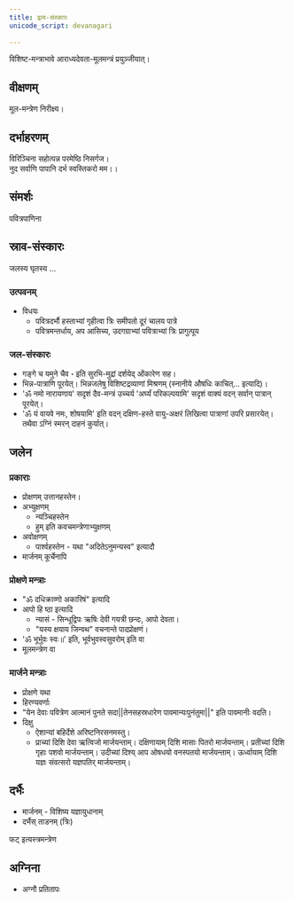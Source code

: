 ```yaml
---  
title: द्रव्य-संस्कारः
unicode_script: devanagari  
  
---
```



विशिष्ट-मन्त्राभावे आराध्यदेवता-मूलमन्त्रं प्रयुञ्जीयात्।

## वीक्षणम्

मूल-मन्त्रेण निरीक्ष्य।

## दर्भाहरणम्
विरिञ्चिना सहोत्पन्न परमेष्ठि निसर्गज।  
नुद सर्वाणि पापानि दर्भ स्वस्तिकरो मम।।

## संमर्शः

पवित्रपाणिना

## स्राव-संस्कारः

जलस्य घृतस्य …

### उत्पवनम्

- विधयः
  - पवित्रदर्भौ हस्ताभ्यां गृहीत्वा त्रिः समीपतो दूरं चालय पात्रे
  - पवित्रमन्तर्धाय, अप आसिच्य, उदगग्राभ्यां पवित्राभ्यां त्रिः प्रागुत्पूय

### जल-संस्कारः

- गङ्गे च यमुने चैव ॰ इति सुरभि-मुद्रां दर्शयेद् ओंकारेण सह।
- भिन्न-पात्राणि पूरयेत्। भिन्नजलेषु विशिष्टद्रव्याणां मिश्रणम् (स्नानीये औषधिः काचित्… इत्यादि)।
- 'ॐ नमो नारायणाय' सदृशं दैव-मन्त्रं उच्चर्य 'अर्घ्यं परिकल्पयामि' सदृशं वाक्यं वदन् सर्वान् पात्रान् पूरयेत्।
- 'ॐ यं वायवे नमः, शोषयामि' इति वदन् दक्षिण-हस्ते वायु-अक्षरं लिखित्वा पात्राणां उपरि प्रसारयेत्। तथैवा ऽग्निं स्मरन् दाहनं कुर्यात्।

## जलेन 
### प्रकाराः

- प्रोक्षणम् उत्तानहस्तेन।
- अभ्युक्षणम्
  - न्यञ्चिहस्तेन
  - हुम् इति कवचमन्त्रेणाभ्युक्षणम्
- अवोक्षणम्
  - पार्श्वहस्तेन - यथा "अदितेऽनुमन्यस्व" इत्यादौ
- मार्जनम् कूर्चेनापि

### प्रोक्षणे मन्त्राः
- "ॐ दधिक्राव्णो अकारिषं" इत्यादि
- आपो हि ष्ठा इत्यादि
  - न्यासं - सिन्धूद्विपः ऋषिः देवी गयत्री छन्दः, आपो देवता।
  - "यस्य क्षयाय जिन्वथ" वचनान्ते पादप्रोक्षणं।
- 'ॐ भूर्भुवः स्वः॥' इति, भूर्वभुवस्वसुवरोम् इति वा
- मूलमन्त्रेण वा

### मार्जने मन्त्राः

- प्रोक्षणे यथा
- हिरण्यवर्णाः
- "येन देवाः पवित्रेण आत्मानं पुनते सदा||तेनसहस्रधारेण पावमान्यःपुनंतुमा||" इति पावमानीः वदति।
- दिक्षु
  - ऐशान्यां बहिर्देशे अरिष्टनिरसनमस्तु।
  - प्राच्यां दिशि देवा ऋत्विजो मार्जयन्ताम्। दक्षिणायाम् दिशि मासाः पितरो मार्जयन्ताम्। प्रतीच्यां दिशि गृहाः पशवो मार्जयन्ताम्। उदीच्यां दिश्य् आप ओषधयो वनस्पतयो मार्जयन्ताम्। ऊर्ध्वायाम् दिशि यज्ञः संवत्सरो यज्ञपतिर् मार्जयन्ताम्।

## दर्भैः
- मार्जनम् - विशिष्य यज्ञायुधानाम्
- दर्भैस् ताडनम् (त्रिः)

फट् इत्यस्त्रमन्त्रेण

## अग्निना
- अग्नौ प्रतितापः

